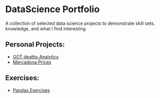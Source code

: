 # DataScience Portfolio
A collection of selected data science projects to demonstrate skill sets, knowledge, and what I find interesting

## Personal Projects:
- [GOT deaths Analytics](https://github.com/asanchezpadron94/DataScience_Portfolio/tree/main/DeepNote/Small%20Practices/GOT%20Deaths%20Analytics)
- [Mercadona Prices](https://github.com/asanchezpadron94/DataScience_Portfolio/tree/main/DeepNote/Small%20Practices/Mercadona%20Prices)

## Exercises:
- [Pandas Exercises](https://github.com/asanchezpadron94/DataScience_Portfolio/tree/main/DeepNote/Exercises/pandas_exercises)
